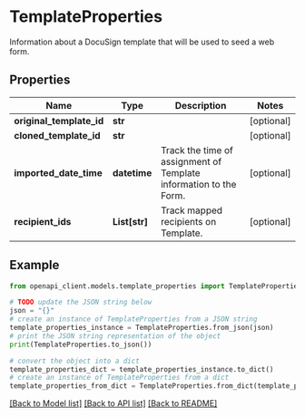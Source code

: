 # TemplateProperties

Information about a DocuSign template that will be used to seed a web form.

## Properties

Name | Type | Description | Notes
------------ | ------------- | ------------- | -------------
**original_template_id** | **str** |  | [optional] 
**cloned_template_id** | **str** |  | [optional] 
**imported_date_time** | **datetime** | Track the time of assignment of Template information to the Form. | [optional] 
**recipient_ids** | **List[str]** | Track mapped recipients on Template. | [optional] 

## Example

```python
from openapi_client.models.template_properties import TemplateProperties

# TODO update the JSON string below
json = "{}"
# create an instance of TemplateProperties from a JSON string
template_properties_instance = TemplateProperties.from_json(json)
# print the JSON string representation of the object
print(TemplateProperties.to_json())

# convert the object into a dict
template_properties_dict = template_properties_instance.to_dict()
# create an instance of TemplateProperties from a dict
template_properties_from_dict = TemplateProperties.from_dict(template_properties_dict)
```
[[Back to Model list]](../README.md#documentation-for-models) [[Back to API list]](../README.md#documentation-for-api-endpoints) [[Back to README]](../README.md)


